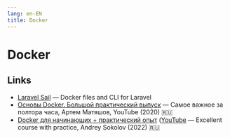 ```yaml
---
lang: en-EN 
title: Docker
---
```

# Docker

## Links
- [Laravel Sail](laravel.com/docs/9.x/sail) — Docker files and CLI for Laravel
- [Основы Docker. Большой практический выпуск](https://www.youtube.com/watch?v=QF4ZF857m44) — Самое важное за полтора часа, Артем Матяшов, YouTube (2020) 🇷🇺
- [Docker для начинающих + практический опыт](https://rotoro.cloud/ld-courses/docker-%D0%B4%D0%BB%D1%8F-%D0%BD%D0%B0%D1%87%D0%B8%D0%BD%D0%B0%D1%8E%D1%89%D0%B8%D1%85-%D0%BF%D1%80%D0%B0%D0%BA%D1%82%D0%B8%D1%87%D0%B5%D1%81%D0%BA%D0%B8%D0%B9-%D0%BE%D0%BF%D1%8B%D1%82/) ([YouTube](https://www.youtube.com/playlist?list=PLmC7X4gkQWCelT_CNveGlfYLK6kiiG-IX) — Excellent course with practice, Andrey Sokolov (2022) 🇷🇺
